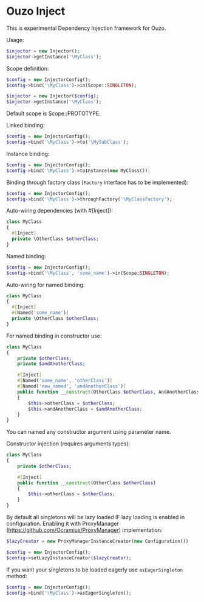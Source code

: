 Ouzo Inject
==============

This is experimental Dependency Injection framework for Ouzo.

Usage:

```php
$injector = new Injector();
$injector->getInstance('\MyClass');
```

Scope definition:

```php
$config = new InjectorConfig();
$config->bind('\MyClass')->in(Scope::SINGLETON);

$injector = new Injector($config);
$injector->getInstance('\MyClass');
```

Default scope is Scope::PROTOTYPE.

Linked binding:

```php
$config = new InjectorConfig();
$config->bind('\MyClass')->to('\MySubClass');
```

Instance binding:

```php
$config = new InjectorConfig();
$config->bind('\MyClass')->toInstance(new MyClass());
```

Binding through factory class (`Factory` interface has to be implemented):

```php
$config = new InjectorConfig();
$config->bind('\MyClass')->throughFactory('\MyClassFactory');
```

Auto-wiring dependencies (with #[Inject]):

```php
class MyClass
{
  #[Inject]
  private \OtherClass $otherClass;
}
```

Named binding:

```php
$config = new InjectorConfig();
$config->bind('\MyClass', 'some_name')->in(Scope:SINGLETON);
```

Auto-wiring for named binding:

```php
class MyClass
{
  #[Inject]
  #[Named('some_name')]
  private \OtherClass $otherClass;
}
```

For named binding in constructor use:

```php
class MyClass
{
    private $otherClass;
    private $andAnotherClass;

    #[Inject]
    #[Named('some_name', 'otherClass')]
    #[Named('new_named', 'andAnotherClass')]
    public function __construct(OtherClass $otherClass, AndAnotherClass $andAnotherClass)
    {
        $this->otherClass = $otherClass;
        $this->andAnotherClass = $andAnotherClass;
    }
}
```

You can named any constructor argument using parameter name.

Constructor injection (requires arguments types):

```php
class MyClass
{
    private $otherClass;

    #[Inject]
    public function __construct(OtherClass $otherClass)
    {
        $this->otherClass = $otherClass;
    }
}
```

By default all singletons will be lazy loaded IF lazy loading is enabled in configuration.
Enabling it with ProxyManager (https://github.com/Ocramius/ProxyManager) implementation:

```php
$lazyCreator = new ProxyManagerInstanceCreator(new Configuration())

$config = new InjectorConfig();
$config->setLazyInstanceCreator($lazyCreator);
```

If you want your singletons to be loaded eagerly use `asEagerSingleton` method:

```php
$config = new InjectorConfig();
$config->bind('\MyClass')->asEagerSingleton();
```
